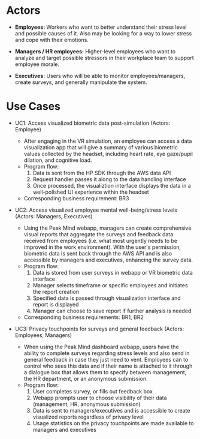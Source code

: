 # Actors
  * **Employees:** Workers who want to better understand their stress level and possible causes of it. Also may be looking for a way to lower stress and cope with their emotions.

  * **Managers / HR employees:** Higher-level employees who want to analyze and target possible stressors in their workplace team to support employee morale.

  * **Executives:** Users who will be able to monitor employees/managers, create surveys, and generally manipulate the system.

# Use Cases
  * UC1: Access visualized biometric data post-simulation (Actors: Employee)
    * After engaging in the VR simulation, an employee can access a data visualization app that will give a summary of various biometric values collected by the headset, including heart rate, eye gaze/pupil dilation, and cognitive load. 
    * Program flow:
      1. Data is sent from the HP SDK through the AWS data API
      2. Request handler passes it along to the data handling interface  
      3. Once processed, the visualiztion interface displays the data in a well-polished UI experience within the headset
    * Corresponding business requirement: BR3

  * UC2: Access visualized employee mental well-being/stress levels (Actors: Managers, Executives)
    * Using the Peak Mind webapp, managers can create comprehensive visual reports that aggregate the surveys and feedback data received from employees (i.e. what most urgently needs to be improved in the work environment). With the user's permission, biometric data is sent back through the AWS API and is also accessible by managers and executives, enhancing the survey data. 
    * Program flow:
      1. Data is stored from user surveys in webapp or VR biometric data interface
      2. Manager selects timeframe or specific employees and initiates the report creation
      3. Specified data is passed through visualization interface and report is displayed
      4. Manager can choose to save report if further analysis is needed
    * Corresponding business requirements: BR1, BR2

  * UC3: Privacy touchpoints for surveys and general feedback (Actors: Employees, Managers)
    * When using the Peak Mind dashboard webapp, users have the ability to complete surveys regarding stress levels and also send in general feedback in case they just need to vent. Employees can to control who sees this data and if their name is attached to it through a dialogue box that allows them to specify between management, the HR department, or an anonymous submission.
    * Program flow:
      1. User completes survey, or fills out feedback box
      2. Webapp prompts user to choose visibility of their data (management, HR, anonymous submission)
      3. Data is sent to managers/executives and is accessible to create visualized reports regardless of privacy level
      4. Usage statistics on the privacy touchpoints are made available to managers and executives

